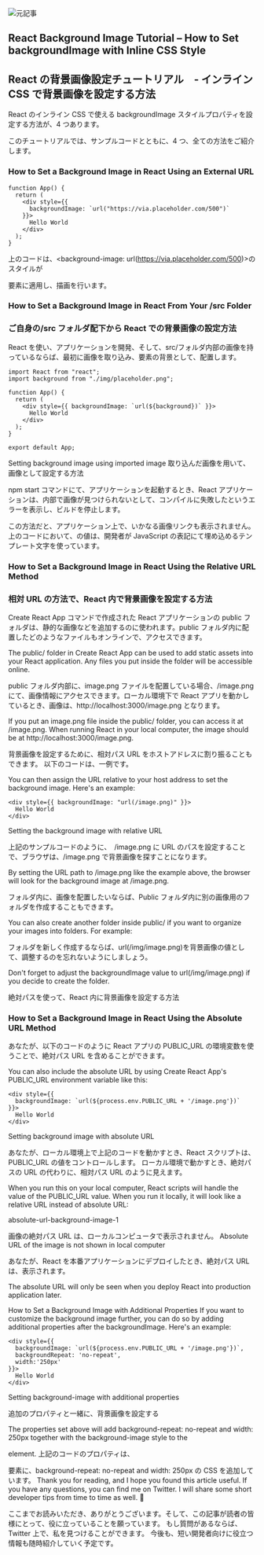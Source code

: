 ![元記事](https://www.freecodecamp.org/news/react-background-image-tutorial-how-to-set-backgroundimage-with-inline-css-style/)

## React Background Image Tutorial – How to Set backgroundImage with Inline CSS Style

## React の背景画像設定チュートリアル　- インライン CSS で背景画像を設定する方法

React のインライン CSS で使える backgroundImage スタイルプロパティを設定する方法が、4 つあります。

このチュートリアルでは、サンプルコードとともに、4 つ、全ての方法をご紹介します。

### How to Set a Background Image in React Using an External URL

```
function App() {
  return (
    <div style={{
      backgroundImage: `url("https://via.placeholder.com/500")`
    }}>
      Hello World
    </div>
  );
}
```

上のコードは、<background-image: url(https://via.placeholder.com/500)>のスタイルが<div>要素に適用し、描画を行います。

### How to Set a Background Image in React From Your /src Folder

### ご自身の/src フォルダ配下から React での背景画像の設定方法

React を使い、アプリケーションを開発、そして、src/フォルダ内部の画像を持っているならば、最初に画像を取り込み、要素の背景として、配置します。

```
import React from "react";
import background from "./img/placeholder.png";

function App() {
  return (
    <div style={{ backgroundImage: `url(${background})` }}>
      Hello World
    </div>
  );
}

export default App;
```

Setting background image using imported image
取り込んだ画像を用いて、画像として設定する方法

npm start コマンドにて、アプリケーションを起動するとき、React アプリケーションは、内部で画像が見つけられないとして、コンパイルに失敗したというエラーを表示し、ビルドを停止します。

この方法だと、アプリケーション上で、いかなる画像リンクも表示されません。上のコードにおいて、<backgroundImage>の値は、開発者が JavaScript の表記にて埋め込めるテンプレート文字を使っています。

### How to Set a Background Image in React Using the Relative URL Method

### 相対 URL の方法で、React 内で背景画像を設定する方法

Create React App コマンドで作成された React アプリケーションの public フォルダは、静的な画像などを追加するのに使われます。public フォルダ内に配置したどのようなファイルもオンラインで、アクセスできます。

The public/ folder in Create React App can be used to add static assets into your React application. Any files you put inside the folder will be accessible online.

public フォルダ内部に、image.png ファイルを配置している場合、<your host address>/image.png にて、画像情報にアクセスできます。ローカル環境下で React アプリを動かしているとき、画像は、http://localhost:3000/image.png となります。

If you put an image.png file inside the public/ folder, you can access it at <your host address>/image.png. When running React in your local computer, the image should be at http://localhost:3000/image.png.

背景画像を設定するために、相対パス URL をホストアドレスに割り振ることもできます。
以下のコードは、一例です。

You can then assign the URL relative to your host address to set the background image. Here's an example:

```
<div style={{ backgroundImage: "url(/image.png)" }}>
  Hello World
</div>
```

Setting the background image with relative URL

上記のサンプルコードのように、　/image.png に URL のパスを設定することで、ブラウザは、<your host address>/image.png で背景画像を探すことになります。

By setting the URL path to /image.png like the example above, the browser will look for the background image at <your host address>/image.png.

フォルダ内に、画像を配置したいならば、Public フォルダ内に別の画像用のフォルダを作成することもできます。

You can also create another folder inside public/ if you want to organize your images into folders. For example:

フォルダを新しく作成するならば、url(/img/image.png)を背景画像の値として、調整するのを忘れないようにしましょう。

Don't forget to adjust the backgroundImage value to url(/img/image.png) if you decide to create the folder.

絶対パスを使って、React 内に背景画像を設定する方法

### How to Set a Background Image in React Using the Absolute URL Method

あなたが、以下のコードのように React アプリの PUBLIC_URL の環境変数を使うことで、絶対パス URL を含めることができます。

You can also include the absolute URL by using Create React App's PUBLIC_URL environment variable like this:

```
<div style={{
  backgroundImage: `url(${process.env.PUBLIC_URL + '/image.png'})`
}}>
  Hello World
</div>
```

Setting background image with absolute URL

あなたが、ローカル環境上で上記のコードを動かすとき、React スクリプトは、PUBLIC_URL の値をコントロールします。
ローカル環境で動かすとき、絶対パスの URL の代わりに、相対パス URL のように見えます。

When you run this on your local computer, React scripts will handle the value of the PUBLIC_URL value. When you run it locally, it will look like a relative URL instead of absolute URL:

absolute-url-background-image-1

画像の絶対パス URL は、ローカルコンピュータで表示されません。
Absolute URL of the image is not shown in local computer

あなたが、React を本番アプリケーションにデプロイしたとき、絶対パス URL は、表示されます。

The absolute URL will only be seen when you deploy React into production application later.

How to Set a Background Image with Additional Properties
If you want to customize the background image further, you can do so by adding additional properties after the backgroundImage. Here's an example:

```
<div style={{
  backgroundImage: `url(${process.env.PUBLIC_URL + '/image.png'})`,
  backgroundRepeat: 'no-repeat',
  width:'250px'
}}>
  Hello World
</div>
```

Setting background-image with additional properties

追加のプロパティと一緒に、背景画像を設定する

The properties set above will add background-repeat: no-repeat and width: 250px together with the background-image style to the

element.
上記のコードのプロパティは、

要素に、background-repeat: no-repeat and width: 250px の CSS を追加しています。
Thank you for reading, and I hope you found this article useful. If you have any questions, you can find me on Twitter. I will share some short developer tips from time to time as well. 🙂

ここまでお読みいただき、ありがとうございます。そして、この記事が読者の皆様にとって、役に立っていることを願っています。 もし質問があるならば、Twitter 上で、私を見つけることができます。 今後も、短い開発者向けに役立つ情報も随時紹介していく予定です。
